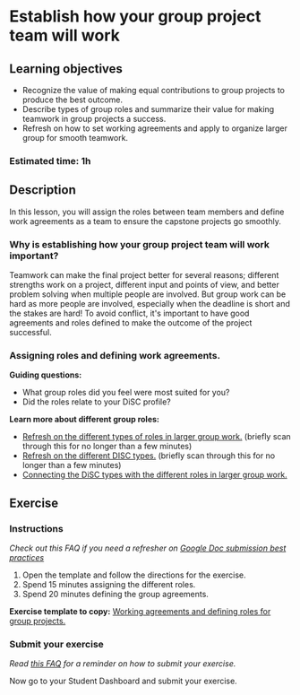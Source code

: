 # Establish how your group project team will work

## Learning objectives

- Recognize the value of making equal contributions to group projects to produce the best outcome.
- Describe types of group roles and summarize their value for making teamwork in group projects a success.
- Refresh on how to set working agreements and apply to organize larger group for smooth teamwork.

### **Estimated time**: 1h

## Description

In this lesson, you will assign the roles between team members and define work agreements as a team to ensure the capstone projects go smoothly.

### Why is establishing how your group project team will work important?

Teamwork can make the final project better for several reasons; different strengths work on a project, different input and points of view, and better problem solving when multiple people are involved. But group work can be hard as more people are involved, especially when the deadline is short and the stakes are hard! To avoid conflict, it's important to have good agreements and roles defined to make the outcome of the project successful.

### Assigning roles and defining work agreements.

**Guiding questions:**

- What group roles did you feel were most suited for you?
- Did the roles relate to your DiSC profile?

**Learn more about different group roles:**

- [Refresh on the different types of roles in larger group work.](https://github.com/matovu-farid/curriculum-professional-skills/blob/main/becoming-a-remote-professional/different-roles-in-larger-group-work.md) (briefly scan through this for no longer than a few minutes)
- [Refresh on the different DISC types.](https://github.com/matovu-farid/curriculum-professional-skills/blob/main/soft-skills/morning-session-communication-through-conflict-takes-practice-part-2.md) (briefly scan through this for no longer than a few minutes)
- [Connecting the DiSC types with the different roles in larger group work.](https://github.com/matovu-farid/curriculum-professional-skills/blob/main/becoming-a-remote-professional/connecting-the-disc-types-with-the-different-roles-in-larger-group-work.md)

## Exercise

### Instructions

_Check out this FAQ if you need a refresher on [Google Doc submission best practices](https://microverse.zendesk.com/hc/en-us/articles/360063156813)_

1. Open the template and follow the directions for the exercise.
2. Spend 15 minutes assigning the different roles.
3. Spend 20 minutes defining the group agreements.

**Exercise template to copy:** [Working agreements and defining roles for group projects.](https://docs.google.com/document/d/1X59lObOWxB-wYsVgqJhTJKsLGraxZx6jpb23qZZxI7E/edit#)

### Submit your exercise

_Read [this FAQ](https://microverse.zendesk.com/hc/en-us/articles/360061344234) for a reminder on how to submit your exercise._

Now go to your Student Dashboard and submit your exercise.
